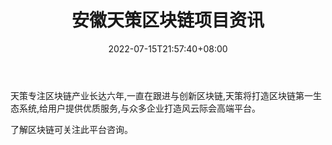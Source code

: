 ﻿---
weight: 
title: "安徽天策区块链项目资讯"
description: "天策专注区块链产业长达六年,一直在跟进与创新区块链,天策将打造区块链第一生态系统,给用户提供优质服务,与众多企业打造风云际会高端平台"
date: 2022-07-15T21:57:40+08:00
lastmod: 2022-07-15T16:45:40+08:00
draft: false
authors: ["june"]
featuredImage: "02.jpg"
link: "http://mp.weixin.qq.com/profile?src=3&timestamp=1657848952&ver=1&signature=*FUmET18dJmdVDSYlmlZUeGb58bRqhMTIaOjqQ7B4bufxzwt5ovxwEL6Gmnaz3OgOt1DwKNlqKU4s-qzB1p1Fg=="
tags: ["微信公众号","安徽天策区块链项目资讯"]
categories: ["navigation"]
navigation: ["微信公众号"]
lightgallery: true
toc: true
pinned: false
recommend: false
recommend1: false
---
天策专注区块链产业长达六年,一直在跟进与创新区块链,天策将打造区块链第一生态系统,给用户提供优质服务,与众多企业打造风云际会高端平台。

了解区块链可关注此平台咨询。